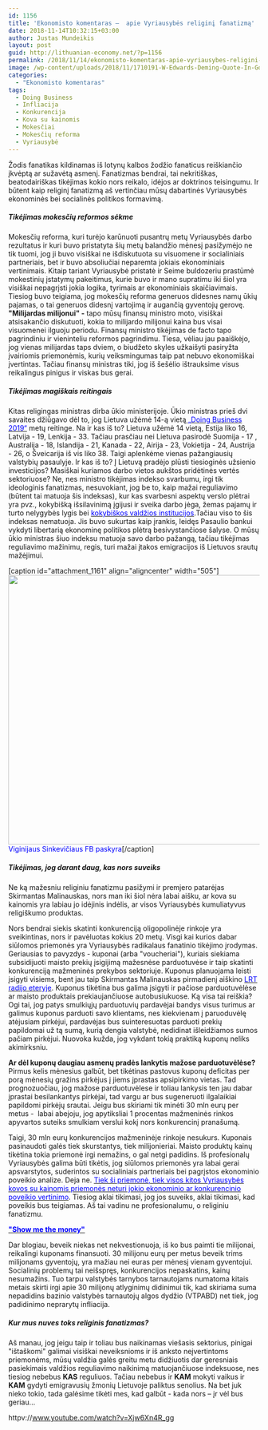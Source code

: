 ```yaml
---
id: 1156
title: 'Ekonomisto komentaras –  apie Vyriausybės religinį fanatizmą'
date: 2018-11-14T10:32:15+03:00
author: Justas Mundeikis
layout: post
guid: http://lithuanian-economy.net/?p=1156
permalink: /2018/11/14/ekonomisto-komentaras-apie-vyriausybes-religini-fanatizma/
image: /wp-content/uploads/2018/11/1710191-W-Edwards-Deming-Quote-In-God-we-trust-all-others-bring-data.jpg
categories:
  - "Ekonomisto komentaras"
tags:
  - Doing Business
  - Infliacija
  - Konkurencija
  - Kova su kainomis
  - Mokesčiai
  - Mokesčių reforma
  - Vyriausybė
---
```

Žodis fanatikas kildinamas iš lotynų kalbos žodžio fanaticus reiškiančio įkvėptą ar sužavėtą asmenį. Fanatizmas bendrai, tai nekritiškas, beatodairiškas tikėjimas kokio nors reikalo, idėjos ar doktrinos teisingumu. Ir būtent kaip religinį fanatizmą aš vertinčiau mūsų dabartinės Vyriausybės ekonominės bei socialinės politikos formavimą.
<h5>Tikėjimas mokesčių reformos sėkme</h5>
<!--more-->Mokesčių reforma, kuri turėjo karūnuoti pusantrų metų Vyriausybės darbo rezultatus ir kuri buvo pristatyta šių metų balandžio mėnesį pasižymėjo ne tik tuomi, jog ji buvo visiškai ne išdiskutuota su visuomene ir socialiniais partneriais, bet ir buvo absoliučiai neparemta jokiais ekonominiais vertinimais. Kitaip tariant Vyriausybė pristatė ir Seime buldozeriu prastūmė mokestinių įstatymų pakeitimus, kurie buvo ir mano supratimu iki šiol yra visiškai nepagrįsti jokia logika, tyrimais ar ekonominiais skaičiavimais. Tiesiog buvo teigiama, jog mokesčių reforma generuos didesnes namų ūkių pajamas, o tai generuos didesnį vartojimą ir augančią gyventojų gerovę. <strong>"Milijardas milijonui" -</strong> tapo mūsų finansų ministro moto, visiškai atsisakančio diskutuoti, kokia to milijardo milijonui kaina bus visai visuomenei ilguoju periodu. Finansų ministro tikėjimas de facto tapo pagrindiniu ir vieninteliu reformos pagrindimu. Tiesa, vėliau jau paaiškėjo, jog vienas milijardas taps dviem, o biudžeto skyles užkaišyti pasiryžta įvairiomis priemonėmis, kurių veiksmingumas taip pat nebuvo ekonomiškai įvertintas. Tačiau finansų ministras tiki, jog iš šešėlio ištrauksime visus reikalingus pinigus ir viskas bus gerai.
<h5>Tikėjimas magiškais reitingais</h5>
Kitas religingas ministras dirba ūkio ministerijoje. Ūkio ministras prieš dvi savaites džiūgavo dėl to, jog Lietuva užėmė 14-ą vietą<a href="http://www.worldbank.org/content/dam/doingBusiness/media/Annual-Reports/English/DB2019-report_web-version.pdf" target="_blank" rel="noopener"><span style="color: #0000ff;"> „Doing Business 2019“</span></a> metų reitinge. Na ir kas iš to?
Lietuva užėmė 14 vietą, Estija liko 16, Latvija - 19, Lenkija - 33. Tačiau prasčiau nei Lietuva pasirodė Suomija - 17 , Australija - 18, Islandija - 21, Kanada - 22, Airija - 23, Vokietija - 24, Austrija - 26, o Šveicarija iš vis liko 38. Taigi aplenkėme vienas pažangiausių valstybių pasaulyje. Ir kas iš to? Į Lietuvą pradėjo plūsti tiesioginės užsienio investicijos? Masiškai kuriamos darbo vietos aukštos pridėtinės vertės sektoriuose? Ne, nes ministro tikėjimas indekso svarbumu, irgi tik ideologinis fanatizmas, nesuvokiant, jog be to, kaip mažai reguliavimo (būtent tai matuoja šis indeksas), kur kas svarbesni aspektų verslo plėtrai yra pvz., kokybišką išsilavinimą įgijusi ir sveika darbo jėga, žemas pajamų ir turto nelygybės lygis bei <a href="https://siteresources.worldbank.org/EXTPREMNET/Resources/489960-1338997241035/Growth_Commission_Working_Paper_10_Role_Institutions_Growth_Development.pdf" target="_blank" rel="noopener"><span style="color: #0000ff;"> kokybiškos valdžios institucijos</span></a>.Tačiau viso to šis indeksas nematuoja. Jis buvo sukurtas kaip įrankis, leidęs Pasaulio bankui vykdyti libertarią ekonominę politikos plėtrą besivystančiose šalyse.
O mūsų ūkio ministras šiuo indeksu matuoja savo darbo pažangą, tačiau tikėjimas reguliavimo mažinimu, regis, turi mažai įtakos emigracijos iš Lietuvos srautų mažėjimui.

[caption id="attachment_1161" align="aligncenter" width="505"]<a href="https://www.facebook.com/virginijus.sinkevicius/posts/10210014270472521" target="_blank" rel="noopener"><img class="wp-image-1161 size-full" src="http://lithuanian-economy.net/wp-content/uploads/2018/11/sinkevicius_fb.jpg" alt="" width="505" height="540" /></a> <span style="color: #0000ff;">Viginijaus Sinkevičiaus FB paskyra</span>[/caption]
<h5>Tikėjimas, jog darant daug, kas nors suveiks</h5>
Ne ką mažesniu religiniu fanatizmu pasižymi ir premjero patarėjas Skirmantas Malinauskas, nors man iki šiol nėra labai aišku, ar kova su kainomis yra labiau jo idėjinis indėlis, ar visos Vyriausybės kumuliatyvus religiškumo produktas.

Nors bendrai siekis skatinti konkurenciją oligopolinėje rinkoje yra sveikintinas, nors ir pavėluotas kokius 20 metų. Visgi kai kurios dabar siūlomos priemonės yra Vyriausybės radikalaus fanatinio tikėjimo įrodymas. Geriausias to pavyzdys - kuponai (arba "voucheriai"), kuriais siekiama subsidijuoti maisto prekių įsigijimą mažesnėse parduotuvėse ir taip skatinti konkurenciją mažmeninės prekybos sektoriuje. Kuponus planuojama leisti įsigyti visiems, bent jau taip Skirmantas Malinauskas pirmadienį aiškino <a href="http://www.lrt.lt/mediateka/irasas/1013706188/lrt-aktualiju-studija-2018-11-12-09-05#wowzaplaystart=0&amp;wowzaplayduration=3147000" target="_blank" rel="noopener"><span style="color: #0000ff;">LRT radijo eteryje</span></a>. Kuponus tikėtina bus galima įsigyti ir pačiose parduotuvėlėse ar maisto produktais prekiaujančiuose autobusiukuose. Ką visa tai reiškia? Ogi tai, jog patys smulkiųjų parduotuvių pardavėjai bandys visus turimus ar galimus kuponus parduoti savo klientams, nes kiekvienam į paruoduvėlę atėjusiam pirkėjui, pardavėjas bus suinteresuotas parduoti prekių papildomai už tą sumą, kurią dengia valstybė, nedidinat išleidžiamos sumos pačiam pirkėjui. Nuovoka kužda, jog vykdant tokią praktiką kuponų neliks akimirksniu.

<strong>Ar dėl kuponų daugiau asmenų pradės lankytis mažose parduotuvėlėse?</strong>
Pirmus kelis mėnesius galbūt, bet tikėtinas pastovus kuponų deficitas per porą mėnesių gražins pirkėjus į jiems įprastas apsipirkimo vietas. Tad prognozuočiau, jog mažose parduotuvėlese ir toliau lankysis ten jau dabar įprastai besilankantys pirkėjai, tad vargu ar bus sugeneruoti ilgalaikiai papildomi pirkėjų srautai. Jeigu bus skiriami tik minėti 30 mln eurų per metus -  labai abejoju, jog apytiksliai 1 procentas mažmeninės rinkos apyvartos suteiks smulkiam verslui kokį nors konkurencinį pranašumą.

Taigi, 30 mln eurų konkurencijos mažmeninėje rinkoje nesukurs. Kuponais pasinaudoti galės tiek skurstantys, tiek milijonieriai. Maisto produktų kainų tikėtina tokia priemonė irgi nemažins, o gal netgi padidins. Iš profesionalų Vyriausybės galima būti tikėtis, jog siūlomos priemonės yra labai gerai apsvarstytos, suderintos su socialiniais partneriais bei pagrįstos ekonominio poveikio analize. Deja ne. <a href="https://www.lrt.lt/mediateka/irasai#/program/1195/limit/20" target="_blank" rel="noopener"><span style="color: #0000ff;">Tiek ši priemonė, tiek visos kitos Vyriausybės kovos su kainomis priemonės neturi jokio ekonominio ar konkurencinio poveikio vertinimo</span></a>. Tiesiog aklai tikimasi, jog jos suveiks, aklai tikimasi, kad poveikis bus teigiamas. Aš tai vadinu ne profesionalumu, o religiniu fanatizmu.

<a href="https://www.youtube.com/watch?v=FFrag8ll85w" target="_blank" rel="noopener"><strong><span style="color: #0000ff;">"Show me the money"</span></strong></a>

Dar blogiau, beveik niekas net nekvestionuoja, iš ko bus paimti tie milijonai, reikalingi kuponams finansuoti. 30 milijonu eurų per metus beveik trims milijonams gyventojų, yra mažiau nei euras per mėnesį vienam gyventojui. Socialinių problemų tai neišspręs, konkurencijos nepaskatins, kainų nesumažins. Tuo tarpu valstybės tarnybos tarnautojams numatoma kitais metais skirti irgi apie 30 milijonų atlyginimų didinimui tik, kad skiriama suma nepadidins bazinio valstybės tarnautojų algos dydžio (VTPABD) net tiek, jog padidinimo neprarytų infliacija.
<h5>Kur mus nuves toks religinis fanatizmas?</h5>
Aš manau, jog jeigu taip ir toliau bus naikinamas viešasis sektorius, pinigai "ištaškomi" galimai visiškai neveiksnioms ir iš anksto neįvertintoms priemonėms, mūsų valdžia galės greitu metu didžiuotis dar geresniais pasiekimais valdžios reguliavimo naikinimą matuojančiuose indeksuose, nes tiesiog nebebus <strong>KAS</strong> reguliuos. Tačiau nebebus ir <strong>KAM</strong> mokyti vaikus ir <strong>KAM</strong> gydyti emigravusių žmonių Lietuvoje paliktus senolius.
Na bet juk nieko tokio, tada galėsime tikėti mes, kad galbūt - kada nors – įr vėl bus geriau…

httpv://www.youtube.com/watch?v=Xjw6Xn4R_gg